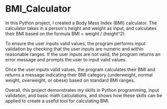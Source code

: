# BMI_Calculator

In this Python project, I created a Body Mass Index (BMI) calculator. The calculator takes in a person's height and weight as input, and calculates their BMI based on the formula BMI = weight / (height^2).

To ensure the user inputs valid values, the program performs input validation by checking that the user inputs are numeric and within reasonable ranges. If the user inputs are not valid, the program returns an error message and prompts the user to input valid values.

Once the user inputs valid values, the program calculates their BMI and returns a message indicating their BMI category (underweight, normal weight, overweight, or obese) based on standard BMI ranges.

Overall, this project demonstrates my skills in Python programming, input validation, and basic math calculations, and shows how these skills can be applied to create a useful tool for calculating BMI.
